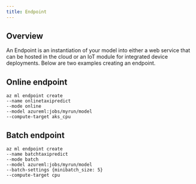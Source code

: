 ```yaml
---
title: Endpoint
---
```


## Overview

An Endpoint is an instantiation of your model into either a web service that can be hosted in the cloud or an IoT module for integrated device deployments.
Below are two examples creating an endpoint.


## Online endpoint
```
az ml endpoint create 
--name onlinetaxipredict
--mode online 
--model azureml:jobs/myrun/model 
--compute-target aks_cpu
```

## Batch endpoint
```
az ml endpoint create 
--name batchtaxipredict
--mode batch 
--model azureml:jobs/myrun/model 
--batch-settings {minibatch_size: 5}
--compute-target cpu
```
